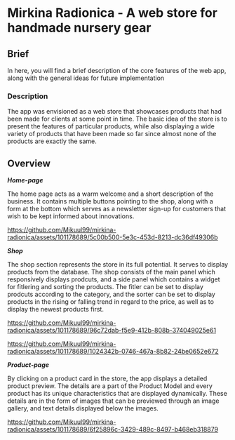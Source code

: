 # Mirkina Radionica - A web store for handmade nursery gear

## Brief 

In here, you will find a brief description of the core features of the web app, along with the general ideas for future implementation

### Description

The app was envisioned as a web store that showcases products that had been made for clients at some point in time. The basic idea of the store is to present the features of particular products, while also displaying a wide variety of products that have been made so far since almost none of the products are exactly the same.

## Overview

**_Home-page_**

The home page acts as a warm welcome and a short description of the business. It contains multiple buttons pointing to the shop, along with a form at the bottom which serves as a newsletter sign-up for customers that wish to be kept informed about innovations.

https://github.com/Mikuul99/mirkina-radionica/assets/101178689/5c00b500-5e3c-453d-8213-dc36df49306b

**_Shop_**

The shop section represents the store in its full potential. It serves to display products from the database. The shop consists of the main panel which responsively displays prodcuts, and a side panel which contains a widget for fitlering and sorting the products. The fitler can be set to display prodcuts according to the category, and the sorter can be set to display products in the rising or falling trend in regard to the price, as well as to display the newest products first.

https://github.com/Mikuul99/mirkina-radionica/assets/101178689/96c72dab-f5e9-412b-808b-374049025e61

https://github.com/Mikuul99/mirkina-radionica/assets/101178689/1024342b-0746-467a-8b82-24be0652e672

**_Product-page_**

By clicking on a product card in the store, the app displays a detailed product preview. The details are a part of the Product Model and every product has its unique characteristics that are displayed dynamically. These details are in the form of images that can be previewed through an image gallery, and text details displayed below the images.

https://github.com/Mikuul99/mirkina-radionica/assets/101178689/6f25896c-3429-489c-8497-b468eb318879

